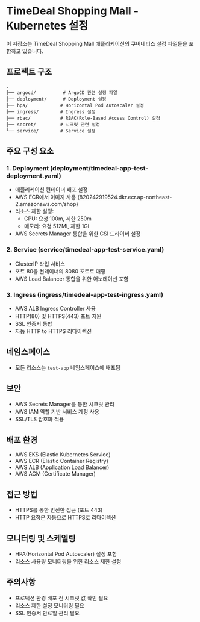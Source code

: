 # TimeDeal Shopping Mall - Kubernetes 설정

이 저장소는 TimeDeal Shopping Mall 애플리케이션의 쿠버네티스 설정 파일들을 포함하고 있습니다.

## 프로젝트 구조

```
.
├── argocd/          # ArgoCD 관련 설정 파일
├── deployment/      # Deployment 설정
├── hpa/            # Horizontal Pod Autoscaler 설정
├── ingress/        # Ingress 설정
├── rbac/           # RBAC(Role-Based Access Control) 설정
├── secret/         # 시크릿 관련 설정
└── service/        # Service 설정
```

## 주요 구성 요소

### 1. Deployment (deployment/timedeal-app-test-deployment.yaml)
- 애플리케이션 컨테이너 배포 설정
- AWS ECR에서 이미지 사용 (820242919524.dkr.ecr.ap-northeast-2.amazonaws.com/shop)
- 리소스 제한 설정:
  - CPU: 요청 100m, 제한 250m
  - 메모리: 요청 512Mi, 제한 1Gi
- AWS Secrets Manager 통합을 위한 CSI 드라이버 설정

### 2. Service (service/timedeal-app-test-service.yaml)
- ClusterIP 타입 서비스
- 포트 80을 컨테이너의 8080 포트로 매핑
- AWS Load Balancer 통합을 위한 어노테이션 포함

### 3. Ingress (ingress/timedeal-app-test-ingress.yaml)
- AWS ALB Ingress Controller 사용
- HTTP(80) 및 HTTPS(443) 포트 지원
- SSL 인증서 통합
- 자동 HTTP to HTTPS 리다이렉션

## 네임스페이스
- 모든 리소스는 `test-app` 네임스페이스에 배포됨

## 보안
- AWS Secrets Manager를 통한 시크릿 관리
- AWS IAM 역할 기반 서비스 계정 사용
- SSL/TLS 암호화 적용

## 배포 환경
- AWS EKS (Elastic Kubernetes Service)
- AWS ECR (Elastic Container Registry)
- AWS ALB (Application Load Balancer)
- AWS ACM (Certificate Manager)

## 접근 방법
- HTTPS를 통한 안전한 접근 (포트 443)
- HTTP 요청은 자동으로 HTTPS로 리다이렉션

## 모니터링 및 스케일링
- HPA(Horizontal Pod Autoscaler) 설정 포함
- 리소스 사용량 모니터링을 위한 리소스 제한 설정

## 주의사항
- 프로덕션 환경 배포 전 시크릿 값 확인 필요
- 리소스 제한 설정 모니터링 필요
- SSL 인증서 만료일 관리 필요 